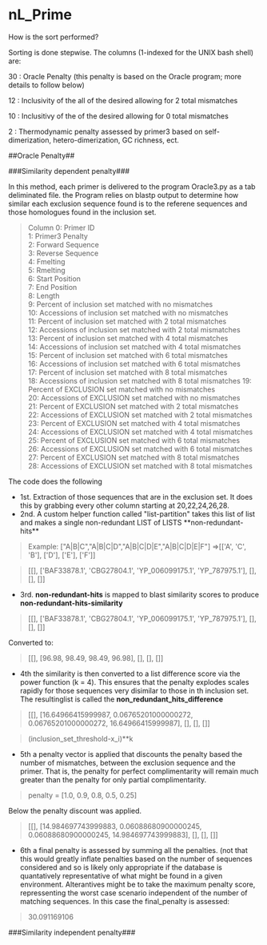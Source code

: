 nL_Prime
========

How is the sort performed?

Sorting is done stepwise. The columns (1-indexed for the UNIX bash shell) are:

30 : Oracle Penalty (this penalty is based on the Oracle program; more details to follow below)

12 : Inclusivity of the all of the desired <inclusion set> allowing for 2 total mismatches

10 : Inclusitivy of the of the desired <inclusion set> allowing for 0 total mismatches

2 : Thermodynamic penalty assessed by primer3 based on self-dimerization, hetero-dimerization, GC richness, ect.


##Oracle Penalty##

###Similarity dependent penalty###

In this method, each primer is delivered to the program Oracle3.py as a tab deliminated file. the Program relies on blastp output to determine how similar each exclusion sequence found is to the referene sequences and those homologues found in the inclusion set.

>Column 0: Primer ID  
>1: Primer3 Penalty  
>2: Forward Sequence  
>3: Reverse Sequence  
>4: Fmelting  
>5: Rmelting  
>6: Start Position  
>7: End Position  
>8: Length  
>9: Percent of inclusion set matched with no mismatches  
>10: Accessions of inclusion set matched with no mismatches  
>11: Percent of inclusion set matched with 2 total mismatches  
>12: Accessions of inclusion set matched with 2 total mismatches  
>13: Percent of inclusion set matched with 4 total mismatches  
>14: Accessions of inclusion set matched with 4 total mismatches  
>15: Percent of inclusion set matched with 6 total mismatches  
>16: Accessions of inclusion set matched with 6 total mismatches  
>17: Percent of inclusion set matched with 8 total mismatches  
>18: Accessions of inclusion set matched with 8 total mismatches 
>19: Percent of EXCLUSION set matched with no mismatches  
>20: Accessions of EXCLUSION set matched with no mismatches  
>21: Percent of EXCLUSION set matched with 2 total mismatches  
>22: Accessions of EXCLUSION set matched with 2 total mismatches  
>23: Percent of EXCLUSION set matched with 4 total mismatches  
>24: Accessions of EXCLUSION set matched with 4 total mismatches  
>25: Percent of EXCLUSION set matched with 6 total mismatches  
>26: Accessions of EXCLUSION set matched with 6 total mismatches  
>27: Percent of EXCLUSION set matched with 8 total mismatches  
>28: Accessions of EXCLUSION set matched with 8 total mismatches

The code does the following 
<ul>
<li> 1st. Extraction of those sequences that are in the exclusion set. It does this by grabbing every other column starting at 20,22,24,26,28. </li>
<li> 2nd. A custom helper function called "list-partition" takes this list of list and makes a single non-redundant LIST of LISTS **non-redundant-hits**</li> 
</ul>

> Example: ["A|B|C","A|B|C|D","A|B|C|D|E","A|B|C|D|E|F"] =>[['A', 'C', 'B'], ['D'], ['E'], ['F']]  


> [[], ['BAF33878.1', 'CBG27804.1', 'YP_006099175.1', 'YP_787975.1'], [], [], []]  

+ 3rd.  **non-redundant-hits** is mapped to blast similarity scores to produce **non-redundant-hits-similarity**  

> [[], ['BAF33878.1', 'CBG27804.1', 'YP_006099175.1', 'YP_787975.1'], [], [], []]  

Converted to:

> [[], [96.98, 98.49, 98.49, 96.98], [], [], []]  

+ 4th the similarity is then converted to a list difference score via the power function (k = 4). This ensures that the penalty explodes scales rapidly for those sequences very disimilar to those in th inclusion set. The resultinglist is called the  **non_redundant_hits_difference**  

> [[], [16.64966415999987, 0.06765201000000272, 0.06765201000000272, 16.64966415999987], [], [], []]  

> (inclusion_set_threshold-x_i)**k 

+ 5th a penalty vector is applied that discounts the penalty based the number of mismatches, between the exclusion sequence and the primer. That is, the penalty for perfect complimentarity will remain much greater than the penalty for only partial complimentarity. 

> penalty = [1.0, 0.9, 0.8, 0.5, 0.25]

Below the penalty discount was applied.

> [[], [14.984697743999883, 0.06088680900000245, 0.06088680900000245, 14.984697743999883], [], [], []]  

+ 6th a final penalty is assessed by summing all the penalties. (not that this would greatly inflate penalties based on the number of sequences considered and so is likely only appropriate if the database is quantatively representative of what might be found in a given environment. Alterantives might be to take the maximum penalty score, repressenting the worst case scenario independent of the number of matching sequences. In this case the final_penalty is assessed:  

> 30.091169106  

###Similarity independent penalty###
